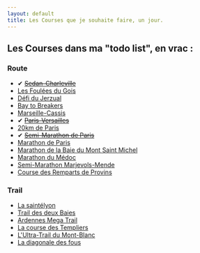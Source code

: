 ```yaml
---
layout: default
title: Les Courses que je souhaite faire, un jour.
---
```


## Les Courses dans ma "todo list", en vrac :

### Route

* ✔ <del>[Sedan-Charleville](#)</del>
* [Les Foulées du Gois](http://www.lesfouleesdugois.com)
* [Défi du Jerzual](http://defidujerzual.fr)
* [Bay to Breakers](http://baytobreakers.com)
* [Marseille-Cassis](http://www.marseille-cassis.com)
* ✔ <del>[Paris-Versailles](http://www.parisversailles.com)</del>
* [20km de Paris](http://www.20kmparis.com)
* ✔ <del>[Semi-Marathon de Paris](http://www.semideparis.com)</del>
* [Marathon de Paris](http://www.parismarathon.com)
* [Marathon de la Baie du Mont Saint Michel](http://www.montsaintmichel-marathon.com/)
* [Marathon du Médoc](http://www.marathondumedoc.com/)
* [Semi-Marathon Marjevols-Mende](http://www.marvejols-mende.org)
* [Course des Remparts de Provins](http://www.coursedesremparts.fr)

### Trail

* [La saintélyon](www.saintelyon.com)
* [Trail des deux Baies](http://www.traild2b.fr)
* [Ardennes Mega Trail](http://www.ardennes-megatrail.com/)
* [La course des Templiers](http://festivaldestempliers.blogspot.fr/)
* [L'Ultra-Trail du Mont-Blanc](http://www.ultratrailmb.com/)
* [La diagonale des fous](http://www.grandraid-reunion.com/)
